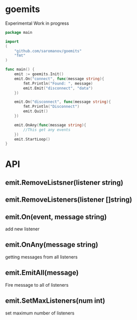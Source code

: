 # goemits

Experimental
Work in progress

```go
package main

import
(
	"github.com/saromanov/goemits"
	"fmt"
)

func main() {
	emit := goemits.Init()
	emit.On("connect", func(message string){
		fmt.Println("Found: ", message)
		emit.Emit("disconnect", "data")
	})

	emit.On("disconnect", func(message string){
		fmt.Println("Disconnect")
		emit.Quit()
	})

	emit.OnAny(func(message string){
		//This get any events
	})
	emit.StartLoop()
}
```

# API

## emit.RemoveListsner(listener string)

## emit.RemoveListeners(listener []string)

## emit.On(event, message string)
add new listener

## emit.OnAny(message string)
getting messages from all listeners

## emit.EmitAll(message)
Fire message to all of listeners

## emit.SetMaxListeners(num int)
set maximum number of listeners

